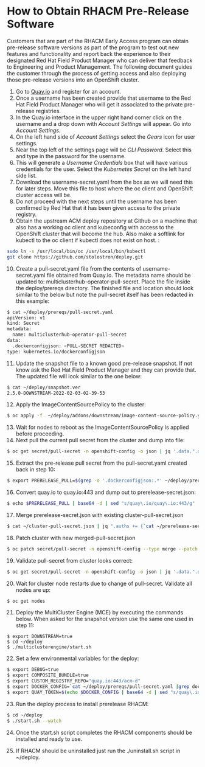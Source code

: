 # How to Obtain RHACM Pre-Release Software

Customers that are part of the RHACM Early Access program can obtain pre-release software versions as part of the program to test out new features and functionality and report back the experience to their designated Red Hat Field Product Manager who can deliver that feedback to Engineering and Product Management.  The following document guides the customer through the process of getting access and also deploying those pre-release versions into an OpenShift cluster.

1) Go to [Quay.io](https://quay.io) and register for an account.
2) Once a username has been created provide that username to the Red Hat Field Product Manager who will get it associated to the private pre-release registries.
3) In the Quay.io interface in the upper right hand corner click on the username and a drop down with *Account Settings* will appear.  Go into *Account Settings*.
4) On the left hand side of *Account Settings* select the *Gears* icon for user settings.
5) Near the top left of the settings page will be *CLI Password*.  Select this and type in the password for the username.
6) This will generate a *Username Credentials* box that will have various credentials for the user.  Select the *Kubernetes Secret* on the left hand side list.
7) Download the username-secret.yaml from the box as we will need this for later steps.   Move this file to host where the oc client and OpenShift cluster access will be. 
8) Do not proceed with the next steps until the username has been confirmed by Red Hat that it has been given access to the private registry.
9) Obtain the upstream ACM deploy repository at Github on a machine that also has a working oc client and kubeconfig with access to the OpenShift cluster that will become the hub.  Also make a softlink for kubectl to the oc client if kubectl does not exist on host. :
~~~bash
sudo ln -s /usr/local/bin/oc /usr/local/bin/kubectl
git clone https://github.com/stolostron/deploy.git
~~~
10) Create a pull-secret.yaml file from the contents of username-secret.yaml file obtained from Quay.io.  The metadata name should be updated to: multiclusterhub-operator-pull-secret.  Place the file inside the deploy/prereqs directory.  The finished file and location should look similar to the below but note the pull-secret itself has been redacted in this example:
~~~bash
$ cat ~/deploy/prereqs/pull-secret.yaml 
apiVersion: v1
kind: Secret
metadata:
  name: multiclusterhub-operator-pull-secret
data:
  .dockerconfigjson: <PULL-SECRET REDACTED>
type: kubernetes.io/dockerconfigjson
~~~
11) Update the snapshot file to a known good pre-release snapshot.  If not know ask the Red Hat Field Product Manager and they can provide that.  The updated file will look similar to the one below:
~~~bash
$ cat ~/deploy/snapshot.ver 
2.5.0-DOWNSTREAM-2022-02-03-02-39-53
~~~
12) Apply the ImageContentSourcePolicy to the cluster:
~~~bash
$ oc apply -f  ~/deploy/addons/downstream/image-content-source-policy.yaml
~~~
13) Wait for nodes to reboot as the ImageContentSourcePolicy is applied before proceeding.
14) Next pull the current pull secret from the cluster and dump into file:
~~~bash
$ oc get secret/pull-secret -n openshift-config -o json | jq '.data.".dockerconfigjson"' | tr -d '"' | base64 -d > ~/cluster-pull-secret.json
~~~
15) Extract the pre-release pull secret from the pull-secret.yaml created back in step 10:
~~~bash
$ export PRERELEASE_PULL=$(grep -o '.dockerconfigjson:.*' ~/deploy/prereqs/pull-secret.yaml | cut -f2- -d: | sed 's/^[ \t]*//;s/[ \t]*$//')
~~~
16) Convert quay.io to quay.io:443 and dump out to prerelease-secret.json:
~~~bash
$ echo $PRERELEASE_PULL | base64 -d | sed "s/quay\.io/quay\.io:443/g" | tail -n +3 | head -n -2 > ~/prerelease-secret.json
~~~
17) Merge prerelease-secret.json with existing cluster-pull-secret.json
~~~bash
$ cat ~/cluster-pull-secret.json | jq ".auths += {`cat ~/prerelease-secret.json`}" > ~/merged-pull-secret.json
~~~
18) Patch cluster with new merged-pull-secret.json
~~~bash
$ oc patch secret/pull-secret -n openshift-config --type merge --patch '{"data":{".dockerconfigjson":"'$(cat ~/merged-pull-secret.json | tr -d '[:space:]' | base64 -w 0)'"}}'
~~~
19) Validate pull-secret from cluster looks correct:
~~~bash
$ oc get secret/pull-secret -n openshift-config -o json | jq '.data.".dockerconfigjson"' | tr -d '"' | base64 -d | python3 -m json.tool
~~~
20) Wait for cluster node restarts due to change of pull-secret.  Validate all nodes are up:
~~~bash
$ oc get nodes
~~~
21) Deploy the MultiCluster Engine (MCE) by executing the commands below.  When asked for the snapshot version use the same one used in step 11:
~~~
$ export DOWNSTREAM=true
$ cd ~/deploy
$ ./multiclusterengine/start.sh
~~~
22) Set a few environmental variables for the deploy:
~~~bash
$ export DEBUG=true
$ export COMPOSITE_BUNDLE=true
$ export CUSTOM_REGISTRY_REPO="quay.io:443/acm-d"
$ export DOCKER_CONFIG=`cat ~/deploy/prereqs/pull-secret.yaml |grep dockerconfigjson:|cut -d: -f2|tr -d '[:space:]'`
$ export QUAY_TOKEN=$(echo $DOCKER_CONFIG | base64 -d | sed "s/quay\.io/quay\.io:443/g" | base64 -w 0)
~~~
23) Run the deploy process to install prerelease RHACM:
~~~bash
$ cd ~/deploy
$ ./start.sh --watch
~~~
24) Once the start.sh script completes the RHACM components should be installed and ready to use.

25) If RHACM should be uninstalled just run the ./uninstall.sh script in ~/deploy.
